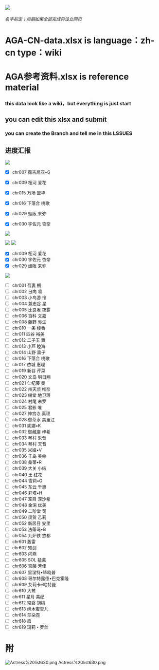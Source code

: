 [![](https://github.com/Marcus-Lacia/AliceGearAegis-material/blob/master/zh-cn-wiki%20data/%E4%B8%AD%E9%87%8E%E7%99%BE%E7%A7%91.png)]()
###### 名字初定；后期如果全部完成将设立网页
# AGA-CN-data.xlsx is language：zh-cn   type：wiki
# AGA参考资料.xlsx is reference material

### this data look like a wiki，but everything is just start
## you can edit this xlsx and submit
### you can create the Branch and tell me in this LSSUES

## 进度汇报 
[![](https://img.shields.io/badge/%E8%BF%9B%E5%BA%A6-%E5%B7%B2%E5%AE%8C%E6%88%90-green)](https://github.com/Marcus-Lacia/AliceGearAegis-material)

- [x] chr007	薇吉尼亚•G
- [x] chr009	相河 爱花
- [x] chr015	万场 盟华
- [x] chr016	下落合 桃歌
- [x] chr029	蛙阪 来弥 
- [x] chr030	宇佐元 杏奈


[![](https://img.shields.io/badge/%E8%BF%9B%E5%BA%A6-%E6%AD%A3%E5%9C%A8%E8%BF%9B%E8%A1%8C-blue)](https://github.com/Marcus-Lacia/AliceGearAegis-material)



[![](https://img.shields.io/badge/%E8%BF%9B%E5%BA%A6-%E6%9C%80%E8%BF%91%E6%9B%B4%E6%96%B0-brightgreen)](https://github.com/Marcus-Lacia/AliceGearAegis-material) [![](https://img.shields.io/badge/%E6%97%B6%E9%97%B4-7%E5%A4%A9%E5%86%85-brightgreen)](https://github.com/Marcus-Lacia/AliceGearAegis-material)

- [x] chr009	相河 爱花
- [x] chr030	宇佐元 杏奈
- [x] chr029	蛙阪 来弥 

[![](https://img.shields.io/badge/%E8%BF%9B%E5%BA%A6-%E6%9C%AA%E5%AE%8C%E6%88%90-red)](https://github.com/Marcus-Lacia/AliceGearAegis-material)
- [ ] chr001	吾妻 楓
- [ ] chr002	日向 凛
- [ ] chr003	小鸟游 怜 
- [ ] chr004	兼志谷 星
- [ ] chr005	比良坂 夜露
- [ ] chr006	百科 文嘉
- [ ] chr008	藤野 弥生
- [ ] chr010	一条 绫香
- [ ] chr011	四谷 裕美
- [ ] chr012	二子玉 舞
- [ ] chr013	小芦 睦海
- [ ] chr014	山野 熏子
- [ ] chr016	下落合 桃歌
- [ ] chr017	依城 惠理
- [ ] chr019	新谷 芹菜
- [ ] chr020	文岛 明日翔
- [ ] chr021	仁纪藤 奏
- [ ] chr022	州天顷 椎奈
- [ ] chr023	绀堂 地卫理
- [ ] chr024	村尾 未罗
- [ ] chr025	君影 唯
- [ ] chr027	神宫寺 真理
- [ ] chr028	御茶水 美里江
- [ ] chr031	妮娜•K
- [ ] chr032	御藏座 梓希
- [ ] chr033	琴村 朱音
- [ ] chr034	琴村 天音
- [ ] chr035	米娅•V 
- [ ] chr036	千岛 美幸
- [ ] chr038	桑蒂•R
- [ ] chr039	大关 小结
- [ ] chr040	王 红花
- [ ] chr044	雪莉•O
- [ ] chr045	东云 千惠
- [ ] chr046	莉塔•H
- [ ] chr047	笼目 深沙希
- [ ] chr048	金潟 优美
- [ ] chr049	二阶堂 司
- [ ] chr050	须贺 乙莉
- [ ] chr052	新居目 安里
- [ ] chr053	法蒂玛•B
- [ ] chr054	九炉铁 悠都
- [ ] chr601	轰雷
- [ ] chr602	短剑
- [ ] chr603	闪燕
- [ ] chr605	SOL 猛禽
- [ ] chr606	宫藤 芳佳
- [ ] chr607	里涅特•毕晓普
- [ ] chr608	哥尔特露德•巴克霍隆
- [ ] chr609	艾莉卡•哈特曼
- [ ] chr610	大鹫
- [ ] chr611	星月 美纪
- [ ] chr612	常磐 胡桃
- [ ] chr613	绵木蜜雪儿
- [ ] chr614	莎朵霓
- [ ] chr618	霞
- [ ] chr619	玛莉・罗丝

# 附

![Actress%20list630.png Actress%20list630.png](https://raw.githubusercontent.com/Marcus-Lacia/AliceGearAegis-material/master/Make/Actress%20list630.png "") 
